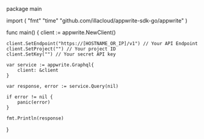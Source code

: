package main

import (
    "fmt"
    "time"
    "github.com/illacloud/appwrite-sdk-go/appwrite"
)

func main() {
    client := appwrite.NewClient()

    client.SetEndpoint("https://[HOSTNAME_OR_IP]/v1") // Your API Endpoint
    client.SetProject("") // Your project ID
    client.SetKey("") // Your secret API key

    var service := appwrite.Graphql{
        client: &client
    }

    var response, error := service.Query(nil)

    if error != nil {
        panic(error)
    }

    fmt.Println(response)
}

